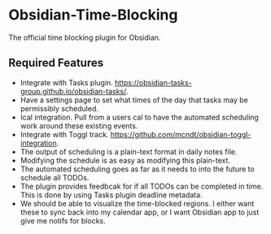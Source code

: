 # Obsidian-Time-Blocking
The official time blocking plugin for Obsidian.

## Required Features

- Integrate with Tasks plugin. https://obsidian-tasks-group.github.io/obsidian-tasks/.
- Have a settings page to set what times of the day that tasks may be permissibly scheduled.
- Ical integration. Pull from a users cal to have the automated scheduling work around these existing events.
- Integrate with Toggl track. https://github.com/mcndt/obsidian-toggl-integration.
- The output of scheduling is a plain-text format in daily notes file.
- Modifying the schedule is as easy as modifying this plain-text.
- The automated scheduling goes as far as it needs to into the future to schedule all TODOs.
- The plugin provides feedbcak for if all TODOs can be completed in time. This is done by using Tasks plugin deadline metadata.
- We should be able to visualize the time-blocked regions. I either want these to sync back into my calendar app, or I want Obsidian
app to just give me notifs for blocks.

